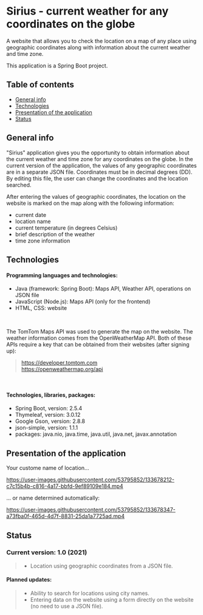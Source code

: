 # Sirius - current weather for any coordinates on the globe

A website that allows you to check the location on a map of any place using geographic coordinates along with information about the current weather and time zone.

This application is a Spring Boot project.

## Table of contents
* [General info](#general-info)
* [Technologies](#technologies)
* [Presentation of the application](#presentation-of-the-application)
* [Status](#status)

## General info

"Sirius" application gives you the opportunity to obtain information about the current weather and time zone for any coordinates on the globe. In the current version of the application, the values of any geographic coordinates are in a separate JSON file. Coordinates must be in decimal degrees (DD). 
By editing this file, the user can change the coordinates and the location searched.


After entering the values of geographic coordinates, the location on the website is marked on the map along with the following information:
* current date
* location name
* current temperature (in degrees Celsius)
* brief description of the weather
* time zone information

## Technologies

#### Programming languages and technologies:
* Java (framework: Spring Boot): Maps API, Weather API, operations on JSON file
* JavaScript (Node.js): Maps API (only for the frontend)
* HTML, CSS: website

<br />

The TomTom Maps API was used to generate the map on the website. The weather information comes from the OpenWeatherMap API. Both of these APIs require a key that can be obtained from their websites (after signing up):
>https://developer.tomtom.com <br />
>https://openweathermap.org/api

<br />

#### Technologies, libraries, packages:  
* Spring Boot, version: 2.5.4  <br />
* Thymeleaf, version: 3.0.12  <br />
* Google Gson, version: 2.8.8  <br />
* json-simple, version: 1.1.1  <br />
* packages: java.nio, java.time, java.util, java.net, javax.annotation



## Presentation of the application

Your custome name of location...

https://user-images.githubusercontent.com/53795852/133678212-c7c15b4b-c816-4a17-bbfd-9ef89109e184.mp4


... or name determined automatically:

https://user-images.githubusercontent.com/53795852/133678347-a73fba0f-465d-4d7f-8831-25da1a7725ad.mp4



## Status

### Current version: 1.0 (2021)
>* Location using geographic coordinates from a JSON file.

#### Planned updates:
>* Ability to search for locations using city names.
>* Entering data on the website using a form directly on the website (no need to use a JSON file).
